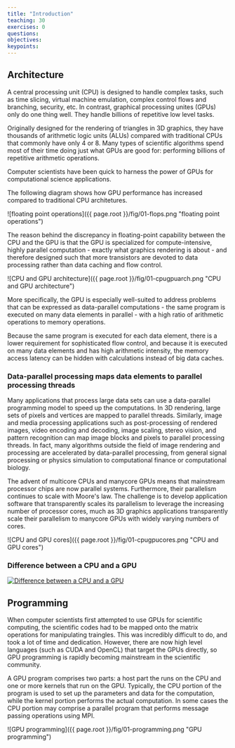 ```yaml
---
title: "Introduction"
teaching: 30
exercises: 0
questions:
objectives:
keypoints:
---
```

## Architecture

A central processing unit (CPU) is designed to handle complex tasks, such as time slicing, virtual machine emulation, complex control flows and 
branching, security, etc. In contrast, graphical processing unites (GPUs) only do one thing well. They handle billions of repetitive low level tasks. 

Originally designed for the rendering of triangles in 3D graphics, they have thousands of arithmetic logic units (ALUs) compared with traditional 
CPUs that commonly have only 4 or 8. Many types of scientific algorithms spend most of their time doing just what GPUs are good for: performing 
billions of repetitive arithmetic operations. 

Computer scientists have been quick to harness the power of GPUs for computational science applications.

The following diagram shows how GPU performance has increased compared to traditional CPU architetures.

![floating point operations]({{ page.root }}/fig/01-flops.png "floating point operations")

The reason behind the discrepancy in floating-point capability between the CPU and the GPU is that the GPU is specialized for compute-intensive, 
highly parallel computation - exactly what graphics rendering is about - and therefore designed such that more transistors are devoted to data 
processing rather than data caching and flow control.

![CPU and GPU architecture]({{ page.root }}/fig/01-cpugpuarch.png "CPU and GPU architecture")

More specifically, the GPU is especially well-suited to address problems that can be expressed as data-parallel computations - the same program is 
executed on many data elements in parallel - with a high ratio of arithmetic operations to memory operations.

Because the same program is executed for each data element, there is a lower requirement for sophisticated flow control, and because it is executed 
on many data elements and has high arithmetic intensity, the memory access latency can be hidden with calculations instead of big data caches.

### Data-parallel processing maps data elements to parallel processing threads

Many applications that process large data sets can use a data-parallel programming model to speed up the computations. In 3D rendering, large 
sets of pixels and vertices are mapped to parallel threads. Similarly, image and media processing applications such as post-processing of 
rendered images, video encoding and decoding, image scaling, stereo vision, and pattern recognition can map image blocks and pixels to 
parallel processing threads. In fact, many algorithms outside the field of image rendering and processing are accelerated by data-parallel 
processing, from general signal processing or physics simulation to computational finance or computational biology.

The advent of multicore CPUs and manycore GPUs means that mainstream processor chips are now parallel systems. Furthermore, their 
parallelism continues to scale with Moore's law. The challenge is to develop application software that transparently scales its 
parallelism to leverage the increasing number of processor cores, much as 3D graphics applications transparently scale their 
parallelism to manycore GPUs with widely varying numbers of cores.

![CPU and GPU cores]({{ page.root }}/fig/01-cpugpucores.png "CPU and GPU cores")

### Difference between a CPU and a GPU

[![Difference between a CPU and a GPU](https://img.youtube.com/vi/-P28LKWTzrI/0.jpg)](https://www.youtube.com/watch?v=-P28LKWTzrI)

## Programming

When computer scientists first attempted to use GPUs for scientific computing, the scientific codes had to be mapped onto the matrix operations for 
manipulating traingles. This was incredibly difficult to do, and took a lot of time and dedication. However, there are now high level languages 
(such as CUDA and OpenCL) that target the GPUs directly, so GPU programming is rapidly becoming mainstream in the scientific community.

A GPU program comprises two parts: a host part the runs on the CPU and one or more kernels that run on the GPU. Typically, the CPU portion of 
the program is used to set up the parameters and data for the computation, while the kernel portion performs the actual computation. In some 
cases the CPU portion may comprise a parallel program that performs message passing operations using MPI.

![GPU programming]({{ page.root }}/fig/01-programming.png "GPU programming")

